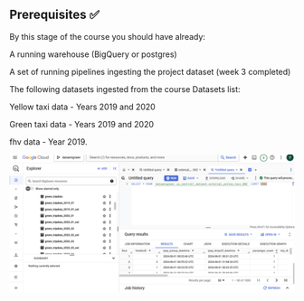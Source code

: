 ## Prerequisites :white_check_mark:
By this stage of the course you should have already:

A running warehouse (BigQuery or postgres)

A set of running pipelines ingesting the project dataset (week 3 completed)

The following datasets ingested from the course Datasets list:

Yellow taxi data - Years 2019 and 2020

Green taxi data - Years 2019 and 2020

fhv data - Year 2019.

![Alt text](https://github.com/Yaxin12/Data_Engineer/blob/main/04-analytics-engineering/image/1.png)




